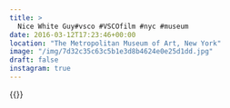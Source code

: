 ```yaml
---
title: >
  Nice White Guy#vsco #VSCOfilm #nyc #museum
date: 2016-03-12T17:23:46+00:00
location: "The Metropolitan Museum of Art, New York"
image: "/img/7d32c35c63c5b1e3d8b4624e0e25d1dd.jpg"
draft: false
instagram: true
---
```


{{<photo src="/img/7d32c35c63c5b1e3d8b4624e0e25d1dd.jpg">}}
